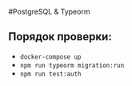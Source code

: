 #PostgreSQL & Typeorm

## Порядок проверки:
* `docker-compose up`
* `npm run typeorm migration:run`
* `npm run test:auth`
